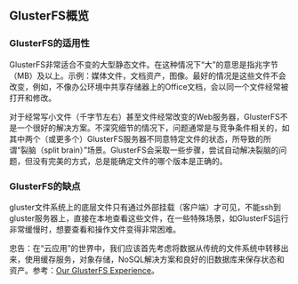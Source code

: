 ## GlusterFS概览

### GlusterFS的适用性

GlusterFS非常适合不变的大型静态文件。在这种情况下“大”的意思是指兆字节（MB）及以上。示例：媒体文件，文档资产，图像。最好的情况是这些文件不会改变，例如，不像办公环境中共享存储器上的Office文档，会以同一个文件经常被打开和修改。

对于经常写小文件（千字节左右）甚至文件经常改变的Web服务器，GlusterFS不是一个很好的解决方案。不深究细节的情况下，问题通常是与竞争条件相关的，如其中两个（或更多个）GlusterFS服务器不同意特定文件的状态，所导致的所谓“裂脑（split brain）”场景。GlusterFS会采取一些步骤，尝试自动解决裂脑的问题，但没有完美的方式，总是能确定文件的哪个版本是正确的。

### GlusterFS的缺点

gluster文件系统上的底层文件只有通过外部挂载（客户端）才可见，不能ssh到gluster服务器上，直接在本地查看这些文件，在一些特殊场景，如GlusterFS运行非常缓慢时，想要查看和操作文件变得非常困难。

忠告：在“云应用”的世界中，我们应该首先考虑将数据从传统的文件系统中转移出来，使用缓存服务，对象存储，NoSQL解决方案和良好的旧数据库来保存状态和资产。参考：[Our GlusterFS Experience](http://www.catalyst.net.nz/blog/our-glusterfs-experiences)。


